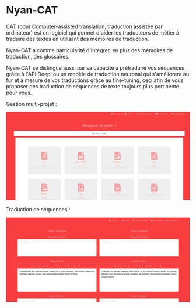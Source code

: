 # Nyan-CAT
CAT (pour Computer-assisted translation, traduction assistée par ordinateur) est un logiciel qui permet d'aider les traducteurs de métier à traduire des textes en utilisant des mémoires de traduction.

Nyan-CAT a comme particularité d'intégrer, en plus des mémoires de traduction, des glossaires.

Nyan-CAT se distingue aussi par sa capacité à prétraduire vos séquences grâce à l'API Deepl ou un modèle de traduction neuronal qui s'améliorera au fur et à mesure de vos traductions grâce au fine-tuning, ceci afin de vous proposer des traduction de séquences de texte toujours plus pertinente pour vous.

Gestion multi-projet :

![Liste des projet de traduction](/List_projet.png "List des projets")

Traduction de séquences :

![Traduction de séquence](/Projet_representation_exemple.png "Exemple de traduction de séquence")